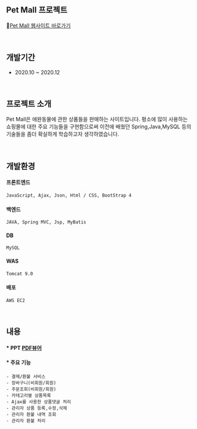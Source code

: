 Pet Mall 프로젝트 
----------------------
📌[Pet Mall 웹사이트 바로가기](<http://ec2-13-124-180-143.ap-northeast-2.compute.amazonaws.com:9306/eepp/>)

<br />

개발기간 
-----
  * 2020.10 ~ 2020.12

<br />

프로젝트 소개
----------

Pet Mall은 애완동물에 관한 상품들을 판매하는 사이트입니다. 평소에 많이 사용하는 쇼핑몰에 대한 주요 기능들을 구현함으로써 
이전에 배웠던 Spring,Java,MySQL 등의 기술들을 좀더 확실하게 학습하고자 생각하였습니다.

<br />

개발환경
-----

#### 프론트엔드
    JavaScript, Ajax, Json, Html / CSS, BootStrap 4
  
#### 백엔드
    JAVA, Spring MVC, Jsp, MyBatis
  
#### DB
    MySQL
  
#### WAS
    Tomcat 9.0
  
#### 배포
    AWS EC2

<br/>

내용
-----
#### * PPT [PDF뷰어](<https://doeez.github.io/portfolio/img/portfolio_projectEE.pdf>) 
    
#### * 주요 기능

    - 결제/환불 서비스 
    - 장바구니(비회원/회원) 
    - 주문조회(비회원/회원)
    - 카테고리별 상품목록 
    - Ajax를 사용한 상품댓글 처리 
    - 관리자 상품 등록,수정,삭제 
    - 관리자 환불 내역 조회
    - 관리자 환불 처리 
    
